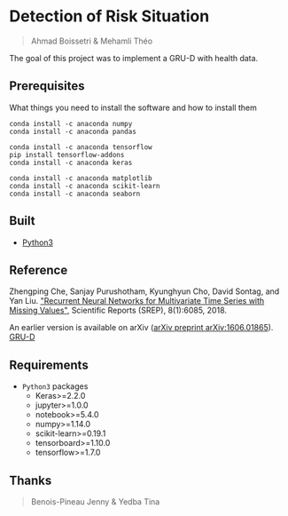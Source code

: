 # Detection of Risk Situation
> Ahmad Boissetri & Mehamli Théo

The goal of this project was to implement a GRU-D with health data.

## Prerequisites

What things you need to install the software and how to install them

```
conda install -c anaconda numpy
conda install -c anaconda pandas

conda install -c anaconda tensorflow
pip install tensorflow-addons
conda install -c anaconda keras

conda install -c anaconda matplotlib
conda install -c anaconda scikit-learn
conda install -c anaconda seaborn
```

## Built 

* [Python3](https://www.python.org/)

## Reference
Zhengping Che, Sanjay Purushotham, Kyunghyun Cho, David Sontag, and Yan Liu. ["Recurrent Neural Networks for Multivariate Time Series with Missing Values"](https://www.nature.com/articles/s41598-018-24271-9), Scientific Reports (SREP), 8(1):6085, 2018.

An earlier version is available on arXiv ([arXiv preprint arXiv:1606.01865](https://arxiv.org/abs/1606.01865)).<br>
[GRU-D](https://github.com/PeterChe1990/GRU-D)

## Requirements
* `Python3` packages
	* Keras>=2.2.0
	* jupyter>=1.0.0
	* notebook>=5.4.0
	* numpy>=1.14.0
	* scikit-learn>=0.19.1
	* tensorboard>=1.10.0
	* tensorflow>=1.7.0

## Thanks
> Benois-Pineau Jenny & Yedba Tina
